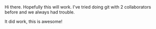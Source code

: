 Hi there. Hopefully this will work. I've tried doing git with 2 collaborators before and we always had trouble.

It did work, this is awesome!